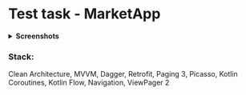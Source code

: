 # Test task - MarketApp

<details>
  <summary><b>Screenshots</b></summary>

  | Products screen | Details screen |
  | - | - |
  | ![alt text](https://github.com/lavdev4/MarketApp/assets/103329075/f8c2e8e6-b4a3-41e7-9702-fca7a54846f2) | ![alt text](https://github.com/lavdev4/MarketApp/assets/103329075/cddeee12-9072-4352-9dd8-f35c45fea718) |
</details>

### Stack:
Clean Architecture, MVVM, Dagger, Retrofit, Paging 3, Picasso, Kotlin Coroutines, Kotlin Flow, Navigation, ViewPager 2
